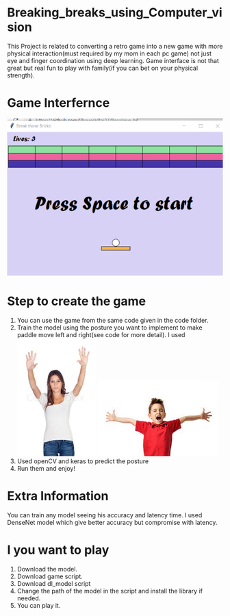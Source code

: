 # Breaking_breaks_using_Computer_vision
This Project is related to converting a retro game into a new game with more physical interaction(must required by my mom in each pc game) not just eye and finger coordination using deep learning. Game interface is not that great but real fun to play with family(if you can bet on your physical strength).

# Game Interfernce
![](https://github.com/BhaveshRaj27/Breaking_breaks_-using_Computer_vision/blob/main/Data/Screenshot%20(265).png)


# Step to create the game
1. You can use the game from the same code given in the code folder.
2. Train the model using the posture you want to implement to make paddle move left and right(see code for more detail). I used 
![](https://github.com/BhaveshRaj27/Breaking_breaks_-using_Computer_vision/blob/main/Data/download%20(8).jpg)
![](https://github.com/BhaveshRaj27/Breaking_breaks_-using_Computer_vision/blob/main/Data/download%20(1).jpg)
3. Used openCV and keras to predict the posture
4. Run them and enjoy!

# Extra Information
You can train any model seeing his accuracy and latency time. I used DenseNet model which give better accuracy but compromise with latency.

# I you want to play
1. Download the model.
2. Download game script.
3. Download dl_model script
4. Change the path of the model in the script and install the library if needed.
5. You can play it.

